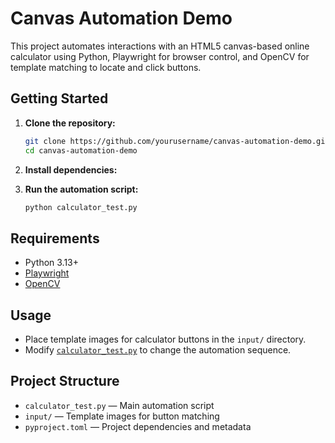 # Canvas Automation Demo

This project automates interactions with an HTML5 canvas-based online calculator using Python, Playwright for browser control, and OpenCV for template matching to locate and click buttons.


## Getting Started

1. **Clone the repository:**
    ```bash
    git clone https://github.com/yourusername/canvas-automation-demo.git
    cd canvas-automation-demo
    ```

2. **Install dependencies:**

3. **Run the automation script:**
    ```bash
    python calculator_test.py
    ```

## Requirements

- Python 3.13+
- [Playwright](https://playwright.dev/python/)
- [OpenCV](https://opencv.org/)

## Usage

- Place template images for calculator buttons in the `input/` directory.
- Modify [`calculator_test.py`](calculator_test.py) to change the automation sequence.

## Project Structure

- `calculator_test.py` — Main automation script
- `input/` — Template images for button matching
- `pyproject.toml` — Project dependencies and metadata